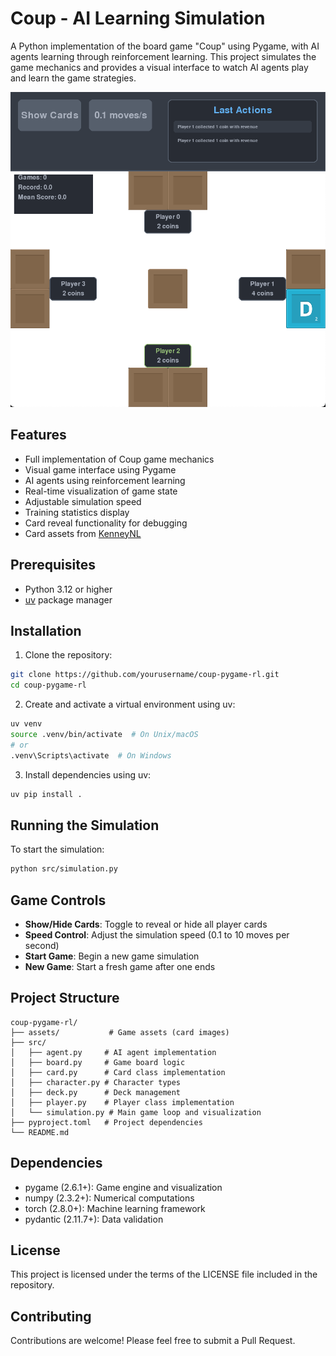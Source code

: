 # Coup - AI Learning Simulation

A Python implementation of the board game "Coup" using Pygame, with AI agents learning through reinforcement learning. This project simulates the game mechanics and provides a visual interface to watch AI agents play and learn the game strategies.

![Coup Game Screenshot](assets/screenshot.png)

## Features

- Full implementation of Coup game mechanics
- Visual game interface using Pygame
- AI agents using reinforcement learning
- Real-time visualization of game state
- Adjustable simulation speed
- Training statistics display
- Card reveal functionality for debugging
- Card assets from [KenneyNL](http://kenney.nl/)

## Prerequisites

- Python 3.12 or higher
- [uv](https://github.com/astral-sh/uv) package manager

## Installation

1. Clone the repository:
```bash
git clone https://github.com/yourusername/coup-pygame-rl.git
cd coup-pygame-rl
```

2. Create and activate a virtual environment using uv:
```bash
uv venv
source .venv/bin/activate  # On Unix/macOS
# or
.venv\Scripts\activate  # On Windows
```

3. Install dependencies using uv:
```bash
uv pip install .
```

## Running the Simulation

To start the simulation:

```bash
python src/simulation.py
```

## Game Controls

- **Show/Hide Cards**: Toggle to reveal or hide all player cards
- **Speed Control**: Adjust the simulation speed (0.1 to 10 moves per second)
- **Start Game**: Begin a new game simulation
- **New Game**: Start a fresh game after one ends

## Project Structure

```
coup-pygame-rl/
├── assets/           # Game assets (card images)
├── src/             
│   ├── agent.py     # AI agent implementation
│   ├── board.py     # Game board logic
│   ├── card.py      # Card class implementation
│   ├── character.py # Character types
│   ├── deck.py      # Deck management
│   ├── player.py    # Player class implementation
│   └── simulation.py # Main game loop and visualization
├── pyproject.toml   # Project dependencies
└── README.md
```

## Dependencies

- pygame (2.6.1+): Game engine and visualization
- numpy (2.3.2+): Numerical computations
- torch (2.8.0+): Machine learning framework
- pydantic (2.11.7+): Data validation

## License

This project is licensed under the terms of the LICENSE file included in the repository.

## Contributing

Contributions are welcome! Please feel free to submit a Pull Request.
